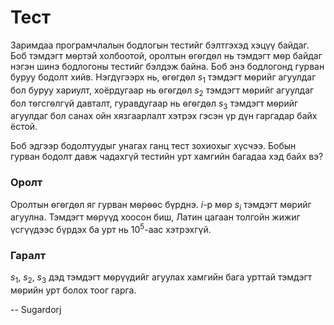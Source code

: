 Тест
====

Заримдаа програмчлалын бодлогын тестийг бэлтгэхэд хэцүү байдаг. Боб тэмдэгт
мѳртэй холбоотой, оролтын ѳгѳгдѳл нь тэмдэгт мѳр байдаг нэгэн шинэ бодлогоны
тестийг бэлдэж байна. Боб энэ бодлогонд гурван буруу бодолт хийв. Нэгдүгээрх нь,
ѳгѳгдѳл $s_1$ тэмдэгт мѳрийг агуулдаг бол буруу хариулт, хоёрдугаар нь ѳгѳгдѳл
$s_2$ тэмдэгт мѳрийг агуулдаг бол тѳгсгѳлгүй давталт, гуравдугаар нь ѳгѳгдѳл
$s_3$ тэмдэгт мѳрийг агуулдаг бол санах ойн хязгаарлалт хэтрэх гэсэн үр дүн
гаргадар байх ёстой.

Боб эдгээр бодолтуудыг унагах ганц тест зохиохыг хүсчээ. Бобын гурван бодолт
давж чадахгүй тестийн урт хамгийн багадаа хэд байх вэ?

### Оролт

Оролтын ѳгѳгдѳл яг гурван мѳрѳѳс бүрднэ. $i$-р мѳр $s_i$ тэмдэгт мѳрийг агуулна.
Тэмдэгт мѳрүүд хоосон биш, Латин цагаан толгойн жижиг үсгүүдээс бүрдэх ба урт нь
$10^5$-аас хэтрэхгүй.

### Гаралт

$s_1$, $s_2$, $s_3$ дэд тэмдэгт мѳрүүдийг агуулах хамгийн бага урттай тэмдэгт
мѳрийн урт болох тоог гарга.

-- Sugardorj
